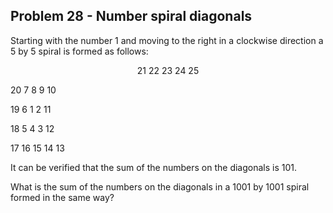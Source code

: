 ## Problem 28 - Number spiral diagonals

Starting with the number 1 and moving to the right in a clockwise direction a 5 by 5 spiral is formed as follows:

<p align = 'center'>
21 22 23 24 25

20  7  8  9 10

19  6  1  2 11

18  5  4  3 12

17 16 15 14 13  
</p>

It can be verified that the sum of the numbers on the diagonals is 101.

What is the sum of the numbers on the diagonals in a 1001 by 1001 spiral formed in the same way?